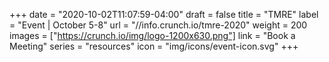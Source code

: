 +++
date = "2020-10-02T11:07:59-04:00"
draft = false
title = "TMRE"
label = "Event | October 5-8"
url = "//info.crunch.io/tmre-2020"
weight = 200
images = ["https://crunch.io/img/logo-1200x630.png"]
link = "Book a Meeting"
series = "resources"
icon = "img/icons/event-icon.svg"
+++
